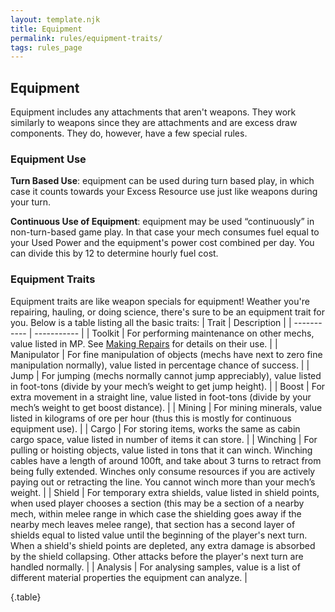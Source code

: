 ```yaml
---
layout: template.njk
title: Equipment
permalink: rules/equipment-traits/
tags: rules_page
---
```


## Equipment
Equipment includes any attachments that aren't weapons. They work similarly to weapons since they are attachments and are excess draw components. They do, however, have a few special rules.

### Equipment Use
**Turn Based Use**: equipment can be used during turn based play, in which case it counts towards your Excess Resource use just like weapons during your turn.

**Continuous Use of Equipment**: equipment may be used “continuously” in non-turn-based game play. In that case your mech consumes fuel equal to your Used Power and the equipment's power cost combined per day. You can divide this by 12 to determine hourly fuel cost.

### Equipment Traits
Equipment traits are like weapon specials for equipment! Weather you're repairing, hauling, or doing science, there's sure to be an equipment trait for you. Below is a table listing all the basic traits:
| Trait       | Description |
| ----------- | ----------- |
| Toolkit     | For performing maintenance on other mechs, value listed in MP. See [Making Repairs](({{site.url}}/rules/making-repairs)) for details on their use. |
| Manipulator | For fine manipulation of objects (mechs have next to zero fine manipulation normally), value listed in percentage chance of success. |
| Jump        | For jumping (mechs normally cannot jump appreciably), value listed in foot-tons (divide by your mech’s weight to get jump height). |
| Boost       | For extra movement in a straight line, value listed in foot-tons (divide by your mech’s weight to get boost distance). |
| Mining      | For mining minerals, value listed in kilograms of ore per hour (thus this is mostly for continuous equipment use). |
| Cargo       | For storing items, works the same as cabin cargo space, value listed in number of items it can store. |
| Winching    | For pulling or hoisting objects, value listed in tons that it can winch. Winching cables have a length of around 100ft, and take about 3 turns to retract from being fully extended. Winches only consume resources if you are actively paying out or retracting the line. You cannot winch more than your mech’s weight. |
| Shield      | For temporary extra shields, value listed in shield points, when used player chooses a section (this may be a section of a nearby mech, within melee range in which case the shielding goes away if the nearby mech leaves melee range), that section has a second layer of shields equal to listed value until the beginning of the player's next turn. When a shield's shield points are depleted, any extra damage is absorbed by the shield collapsing. Other attacks before the player's next turn are handled normally. |
| Analysis    | For analysing samples, value is a list of different material properties the equipment can analyze. |

{.table}